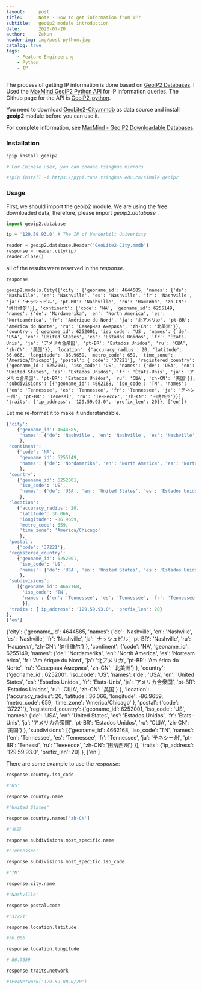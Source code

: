 ```yaml
---
layout:     post
title:      Note - How to get information from IP?
subtitle:   geoip2 module introduction
date:       2020-07-20
author:     Zekun
header-img: img/post-python.jpg
catalog: true
tags:
    - Feature Engineering
    - Python
    - IP
---
```



The process of getting IP information is done based on [GeoIP2 Databases](https://www.maxmind.com/en/geoip2-databases). I Used the [MaxMind GeoIP2 Python API](https://geoip2.readthedocs.io/en/latest/) for IP information queries. The Github page for the API is [GeoIP2-python](https://github.com/maxmind/GeoIP2-python).

You need to download [GeoLite2-City.mmdb](https://github.com/waittim/waittim.github.io/raw/master/gallery/GeoLite2-City.mmdb) as data source and install **geoip2** module before you can use it.

For complete information, see [MaxMind - GeoIP2 Downloadable Databases](https://dev.maxmind.com/geoip/geoip2/downloadable/).

### Installation


```python
!pip install geoip2

# For Chinese user, you can choose tsinghua mirrors

#!pip install -i https://pypi.tuna.tsinghua.edu.cn/simple geoip2
```

### Usage

First, we should import the geoip2 module.
We are using the free downloaded data, therefore, please import *geoip2.database* .


```python
import geoip2.database
```


```python
ip = '129.59.93.0' # The IP of Vanderbilt Univeristy

reader = geoip2.database.Reader('GeoLite2-City.mmdb')
response = reader.city(ip)
reader.close()
```

all of the results were reserved in the *response*.


```python
response
```




    geoip2.models.City({'city': {'geoname_id': 4644585, 'names': {'de': 'Nashville', 'en': 'Nashville', 'es': 'Nashville', 'fr': 'Nashville', 'ja': 'ナッシュビル', 'pt-BR': 'Nashville', 'ru': 'Нашвилл', 'zh-CN': '纳什维尔'}}, 'continent': {'code': 'NA', 'geoname_id': 6255149, 'names': {'de': 'Nordamerika', 'en': 'North America', 'es': 'Norteamérica', 'fr': 'Amérique du Nord', 'ja': '北アメリカ', 'pt-BR': 'América do Norte', 'ru': 'Северная Америка', 'zh-CN': '北美洲'}}, 'country': {'geoname_id': 6252001, 'iso_code': 'US', 'names': {'de': 'USA', 'en': 'United States', 'es': 'Estados Unidos', 'fr': 'États-Unis', 'ja': 'アメリカ合衆国', 'pt-BR': 'Estados Unidos', 'ru': 'США', 'zh-CN': '美国'}}, 'location': {'accuracy_radius': 20, 'latitude': 36.066, 'longitude': -86.9659, 'metro_code': 659, 'time_zone': 'America/Chicago'}, 'postal': {'code': '37221'}, 'registered_country': {'geoname_id': 6252001, 'iso_code': 'US', 'names': {'de': 'USA', 'en': 'United States', 'es': 'Estados Unidos', 'fr': 'États-Unis', 'ja': 'アメリカ合衆国', 'pt-BR': 'Estados Unidos', 'ru': 'США', 'zh-CN': '美国'}}, 'subdivisions': [{'geoname_id': 4662168, 'iso_code': 'TN', 'names': {'en': 'Tennessee', 'es': 'Tennessee', 'fr': 'Tennessee', 'ja': 'テネシー州', 'pt-BR': 'Tenessi', 'ru': 'Теннесси', 'zh-CN': '田纳西州'}}], 'traits': {'ip_address': '129.59.93.0', 'prefix_len': 20}}, ['en'])



Let me re-format it to make it understandable.

```python
{'city': 
    {'geoname_id': 4644585, 
     'names': {'de': 'Nashville', 'en': 'Nashville', 'es': 'Nashville', 'fr': 'Nashville', 'ja': 'ナッシュビル', 'pt-BR': 'Nashville', 'ru': 'Нашвилл', 'zh-CN': '纳什维尔'}
     }, 
 'continent': 
    {'code': 'NA', 
     'geoname_id': 6255149, 
     'names': {'de': 'Nordamerika', 'en': 'North America', 'es': 'Norteamérica', 'fr': 'Amérique du Nord', 'ja': '北アメリカ', 'pt-BR': 'América do Norte', 'ru': 'Северная Америка', 'zh-CN': '北美洲'}
     }, 
 'country': 
    {'geoname_id': 6252001, 
     'iso_code': 'US', 
     'names': {'de': 'USA', 'en': 'United States', 'es': 'Estados Unidos', 'fr': 'États-Unis', 'ja': 'アメリカ合衆国', 'pt-BR': 'Estados Unidos', 'ru': 'США', 'zh-CN': '美国'}
     }, 
 'location': 
    {'accuracy_radius': 20, 
     'latitude': 36.066, 
     'longitude': -86.9659, 
     'metro_code': 659, 
     'time_zone': 'America/Chicago'
     }, 
 'postal': 
    {'code': '37221'}, 
 'registered_country': 
    {'geoname_id': 6252001, 
     'iso_code': 'US', 
     'names': {'de': 'USA', 'en': 'United States', 'es': 'Estados Unidos', 'fr': 'États-Unis', 'ja': 'アメリカ合衆国', 'pt-BR': 'Estados Unidos', 'ru': 'США', 'zh-CN': '美国'}
     }, 
 'subdivisions': 
    [{'geoname_id': 4662168, 
      'iso_code': 'TN', 
      'names': {'en': 'Tennessee', 'es': 'Tennessee', 'fr': 'Tennessee', 'ja': 'テネシー州', 'pt-BR': 'Tenessi', 'ru': 'Теннесси', 'zh-CN': '田纳西州'}
      }],
 'traits': {'ip_address': '129.59.93.0', 'prefix_len': 20}
}, 
['en']
```

{'city':
	{'geoname_id': 4644585,
	'names': {'de': 'Nashville', 'en': 'Nashville', 'es': 'Nashville', 'fr': 'Nashville', 'ja': 'ナッシュビル', 'pt-BR': 	'Nashville', 'ru': 'Нашвилл', 'zh-CN': '纳什维尔'}
	},
'continent':
	{'code': 'NA',
	'geoname_id': 6255149,
	'names': {'de': 'Nordamerika', 'en': 'North America', 'es': 'Norteam érica', 'fr': 'Am érique du Nord', 'ja': '北アメリカ', 'pt-BR': 'Am érica do Norte', 'ru': 'Северная Америка', 'zh-CN': '北美洲'}
	},
'country':
	{'geoname_id': 6252001,
	'iso_code': 'US',
	'names': {'de': 'USA', 'en': 'United States', 'es': 'Estados Unidos', 'fr': 'États-Unis', 'ja': 'アメリカ合衆国', 	'pt-BR': 'Estados Unidos', 'ru': 'США', 'zh-CN': '美国'}
	},
'location':
	{'accuracy_radius': 20,
	'latitude': 36.066,
	'longitude': -86.9659,
	'metro_code': 659,
	'time_zone': 'America/Chicago'
	},
'postal':
	{'code': '37221'},
'registered_country':
	{'geoname_id': 6252001,
	'iso_code': 'US',
	'names': {'de': 'USA', 'en': 'United States', 'es': 'Estados Unidos', 'fr': 'États-Unis', 'ja': 'アメリカ合衆国', 'pt-BR': 'Estados Unidos', 'ru': 'США', 'zh-CN': '美国'}
	},
'subdivisions':
	[{'geoname_id': 4662168,
	'iso_code': 'TN',
	'names': {'en': 'Tennessee', 'es': 'Tennessee', 'fr': 'Tennessee', 'ja': 'テネシー州', 'pt-BR': 'Tenessi', 'ru': 	'Теннесси', 'zh-CN': '田纳西州'}
	}],
'traits': {'ip_address': '129.59.93.0', 'prefix_len': 20}
},
['en']


There are some example to use the *response*:


```python
response.country.iso_code

#'US'
```



```python
response.country.name

#'United States'
```



```python
response.country.names['zh-CN']

#'美国'
```



```python
response.subdivisions.most_specific.name

#'Tennessee'
```



```python
response.subdivisions.most_specific.iso_code

#'TN'
```



```python
response.city.name

#'Nashville'
```



```python
response.postal.code

#'37221'
```



```python
response.location.latitude

#36.066
```



```python
response.location.longitude

#-86.9659
```



```python
response.traits.network

#IPv4Network('129.59.80.0/20')
```
